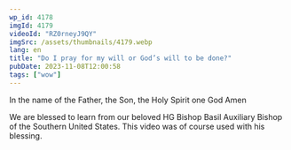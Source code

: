 ```yaml
---
wp_id: 4178
imgId: 4179
videoId: "RZ0rneyJ9QY"
imgSrc: /assets/thumbnails/4179.webp
lang: en
title: "Do I pray for my will or God’s will to be done?"
pubDate: 2023-11-08T12:00:58
tags: ["wow"]
---
```


<p>In the name of the Father, the Son, the Holy Spirit one God Amen</p>
<p>We are blessed to learn from our beloved HG Bishop Basil Auxiliary Bishop of the Southern United States. This video was of course used with his blessing.</p>
